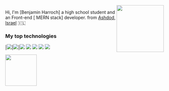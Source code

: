 <!---
Please consider starring the repo if you find this useful in any manner
or use it. It helps me a lot.
-->

<img align='right' src='https://github.com/Rishit-dagli/Rishit-dagli/blob/master/images/octocat-anime.gif' width='150'>





Hi, I'm [Benjamin Harroch] a high school student and an Front-end [ MERN stack] developer. from
[Ashdod, Israel](https://www.google.com/maps/place/%D7%90%D7%A9%D7%93%D7%95%D7%93%E2%80%AD/@31.8083017,34.6931735,13z/data=!3m1!4b1!4m5!3m4!1s0x1502a3117547e4ef:0x97806d1a5a86632f!8m2!3d31.804381!4d34.655314?hl=iw) :israel:

### My top  technologies

|![](https://img.shields.io/badge/-Javascript-black?logo=javascript&style=plastic)|![](https://img.shields.io/badge/-Node-black?logo=nodedotjs&style=plastic)|![](https://img.shields.io/badge/-C++-black?logo=cplusplus&style=plastic)
![](https://img.shields.io/badge/mongo-Db-brightgreen)
![](https://img.shields.io/badge/c-language-brightgreen)
![](https://img.shields.io/badge/csharp-language-brightgreen)
![](https://img.shields.io/badge/React-8.15.0-brightgreen)



<img src=https://media.giphy.com/media/M9gbBd9nbDrOTu1Mqx/giphy.gif width='100' height='100' >



